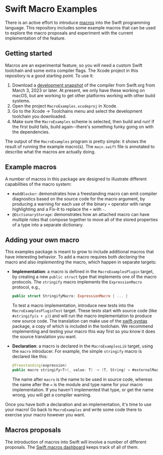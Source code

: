# Swift Macro Examples



There is an active effort to introduce [macros](https://forums.swift.org/t/a-possible-vision-for-macros-in-swift/60900) into the Swift programming language. This repository includes some example macros that can be used to explore the macro proposals and experiment with the current implementation of the feature. 

## Getting started

Macros are an experimental feature, so you will need a custom Swift toolchain and some extra compiler flags. The Xcode project in this repository is a good starting point. To use it:

1. Download a [development snapshot](https://www.swift.org/download/#snapshots) of the compiler from Swift.org from March 3, 2023 or later. At present, we only have these working on macOS, but are working to get other platforms working with other build systems.
2. Open the project `MacroExamples.xcodeproj` in Xcode.
3. Go to the Xcode -> Toolchains menu and select the development toolchain you downloaded.
4. Make sure the `MacroExamples` scheme is selected, then build and run! If the first build fails, build again--there's something funky going on with the dependencies.

The output of the `MacroExamples` program is pretty simple: it shows the result of running the example macro(s). The `main.swift` file is annotated to describe what the macros are actually doing.

## Example macros

A number of macros in this package are designed to illustrate different capabilities of the macro system:
* `#addBlocker`: demonstrates how a freestanding macro can emit compiler diagnostics based on the source code for the macro argument, by producing a warning for each use of the binary `+` operator with range highlighting and a Fix-It to replace the `+` with `-`.
* `@DictionaryStorage`: demonstrates how an attached macro can have multiple roles that compose together to move all of the stored properties of a type into a separate dictionary.

## Adding your own macro

This examples package is meant to grow to include additional macros that have interesting behavior. To add a macro requires both *declaring* the macro and also *implementing* the macro, which happen in separate targets:

* **Implementation**: a macro is defined in the `MacroExamplesPlugin` target, by creating a new `public struct` type that implements one of the macro protocols. The `stringify` macro implements the `ExpressionMacro` protocol, e.g.,

  ```swift
  public struct StringifyMacro: ExpressionMacro { ... }
  ```

  To test a macro implementation, introduce new tests into the `MacroExamplesPluginTest` target. These tests start with source code (like `#stringify(x + y)`) and will run the macro implementation to produce new source code. The translation can make use of the [swift-syntax](https://github.com/apple/swift-syntax) package, a copy of which is included in the toolchain. We recommend implementing and testing your macro this way first so you know it does the source translation you want.

* **Declaration**: a macro is declared in the `MacroExamplesLib` target, using the `macro` introducer. For example, the simple `stringify` macro is declared like this:

  ```swift
  @freestanding(expression)
  public macro stringify<T>(_ value: T) -> (T, String) = #externalMacro(module: "MacroExamplesPlugin", type: "StringifyMacro")
  ```

  The name after `macro` is the name to be used in source code, whereas the name after the `=` is the module and type name for your macro implementation. If you haven't implemented that type, or get the name wrong, you will get a compiler warning.

Once you have both a declaration and an implementation, it's time to use your macro! Go back to `MacroExamples` and write some code there to exercise your macro however you want.

## Macros proposals

The introduction of macros into Swift will involve a number of different proposals. The [Swift macros dashboard](https://gist.github.com/DougGregor/de840fcf6d6f307792121eee11c0da85) keeps track of all of them.

